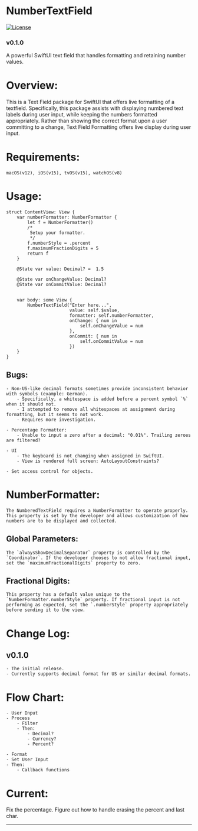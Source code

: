 # NumberTextField
[![License](http://img.shields.io/:license-mit-blue.svg?style=flat-square)](http://badges.mit-license.org)
### v0.1.0
A powerful SwiftUI text field that handles formatting and retaining number values.

# Overview:
This is a Text Field package for SwiftUI that offers live formatting of a textfield. Specifically, this package assists with displaying numbered text labels during user input, while keeping the numbers formatted appropriately. Rather than showing the correct format upon a user committing to a change, Text Field Formatting offers live display during user input.

# Requirements:
    macOS(v12), iOS(v15), tvOS(v15), watchOS(v8)


# Usage:

```
struct ContentView: View {
    var numberFormatter: NumberFormatter {
        let f = NumberFormatter()
        /*
         Setup your formatter.
         */
        f.numberStyle = .percent
        f.maximumFractionDigits = 5
        return f
    }
    
    @State var value: Decimal? =  1.5
    
    @State var onChangeValue: Decimal?
    @State var onCommitValue: Decimal?
    
    
    var body: some View {
        NumberTextField("Enter here...",
                        value: self.$value,
                        formatter: self.numberFormatter,
                        onChange: { num in
                            self.onChangeValue = num
                        },
                        onCommit: { num in
                            self.onCommitValue = num
                        })
    }
}
```



## Bugs:
    - Non-US-like decimal formats sometimes provide inconsistent behavior with symbols (example: German).
        - Specifically, a whitespace is added before a percent symbol `%` when it should not.
        - I attempted to remove all whitespaces at assignment during formatting, but it seems to not work.
        - Requires more investigation.
        
    - Percentage Formatter:
        - Unable to input a zero after a decimal: "0.01%". Trailing zeroes are filtered?
        
    - UI
        - The keyboard is not changing when assigned in SwiftUI.
        - View is rendered full screen: AutoLayoutConstraints?
        
    - Set access control for objects.
        
    
    
# NumberFormatter:
    The NumberedTextField requires a NumberFormatter to operate properly. This property is set by the developer and allows customization of how numbers are to be displayed and collected.
    
## Global Parameters:
    The `alwaysShowDecimalSeparator` property is controlled by the `Coordinator`. If the developer chooses to not allow fractional input, set the `maximumFractionalDigits` property to zero.
    
## Fractional Digits:
    This property has a default value unique to the `NumberFormatter.numberStyle` property. If fractional input is not performing as expected, set the `.numberStyle` property appropriately before sending it to the view.


# Change Log: 
## v0.1.0
    - The initial release. 
    - Currently supports decimal format for US or similar decimal formats.


# Flow Chart:

    - User Input
    - Process
        - Filter
        - Then:
            - Decimal?
            - Currency?
            - Percent?
            
    - Format
    - Set User Input 
    - Then:
        - Callback functions


# Current:
Fix the percentage. Figure out how to handle erasing the percent and last char.


---
